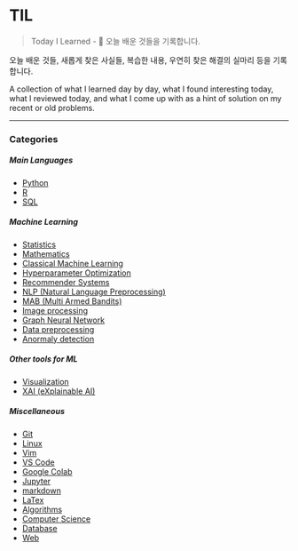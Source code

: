 TIL
===

> Today I Learned - :memo: 오늘 배운 것들을 기록합니다.

오늘 배운 것들, 새롭게 찾은 사실들, 복습한 내용, 우연히 찾은 해결의 실마리 등을 기록합니다.

A collection of what I learned day by day, what I found interesting today, what I reviewed today, and what I come up with as a hint of solution on my recent or old problems.

---

### Categories

##### Main Languages

-	[Python](/python)
-	[R](/R)
-	[SQL](/sql)

##### Machine Learning

-	[Statistics](/statistics)
-	[Mathematics](/math)
-	[Classical Machine Learning](/classicalml)
-	[Hyperparameter Optimization](/hptuning)
-	[Recommender Systems](/Recsys)
-	[NLP (Natural Language Preprocessing)](/NLP)
-	[MAB (Multi Armed Bandits)](/MAB)
-	[Image processing](/imageprocessing)
-	[Graph Neural Network](/graphnetworks)
-	[Data preprocessing](/preprocessing)
-	[Anormaly detection](/anormaly)

##### Other tools for ML

-	[Visualization](/Visualization)
-	[XAI (eXplainable AI)](/XAI)

##### Miscellaneous

-	[Git](/git)
-	[Linux](/linux)
-	[Vim](/vim)
-	[VS Code](/vscode)
-	[Google Colab](/colab)
-	[Jupyter](/jupyter)
-	[markdown](/markdown)
-	[LaTex](/latex)
-	[Algorithms](/algorithms)
-	[Computer Science](/cs)
-	[Database](/db)
-	[Web](/web)
<!-- ### Python -->

<!-- - [-](ack/ack-bar.md) -->
